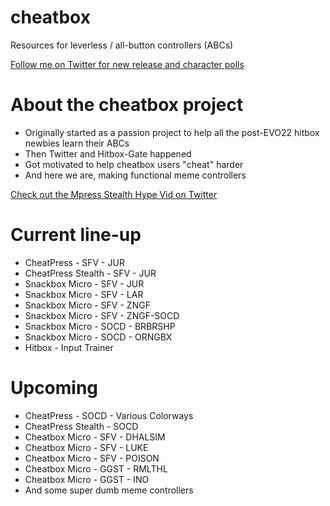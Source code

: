 # cheatbox
Resources for leverless / all-button controllers (ABCs)

[Follow me on Twitter for new release and character polls](https://twitter.com/noe_perez_)

# About the cheatbox project
- Originally started as a passion project to help all the post-EVO22 hitbox newbies learn their ABCs
- Then Twitter and Hitbox-Gate happened
- Got motivated to help cheatbox users "cheat" harder
- And here we are, making functional meme controllers

[Check out the Mpress Stealth Hype Vid on Twitter](https://twitter.com/noe_perez_/status/1565812427530420225)

# Current line-up
- CheatPress - SFV - JUR
- CheatPress Stealth - SFV - JUR
- Snackbox Micro - SFV - JUR
- Snackbox Micro - SFV - LAR
- Snackbox Micro - SFV - ZNGF
- Snackbox Micro - SFV - ZNGF-SOCD
- Snackbox Micro - SOCD - BRBRSHP
- Snackbox Micro - SOCD - ORNGBX
- Hitbox - Input Trainer

# Upcoming
- CheatPress - SOCD - Various Colorways
- CheatPress Stealth - SOCD
- Cheatbox Micro - SFV - DHALSIM
- Cheatbox Micro - SFV - LUKE
- Cheatbox Micro - SFV - POISON
- Cheatbox Micro - GGST - RMLTHL
- Cheatbox Micro - GGST - INO
- And some super dumb meme controllers
